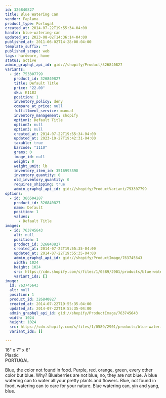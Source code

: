 ```yaml
---
id: 326840827
title: Blue Watering Can
vendor: Faplana
product_type: Portugal
created_at: 2014-07-22T19:55:34-04:00
handle: blue-watering-can
updated_at: 2023-08-02T14:36:14-04:00
published_at: 2011-06-02T14:28:00-04:00
template_suffix: ""
published_scope: web
tags: hardware, home
status: active
admin_graphql_api_id: gid://shopify/Product/326840827
variants:
  - id: 753307799
    product_id: 326840827
    title: Default Title
    price: "22.00"
    sku: K1183
    position: 1
    inventory_policy: deny
    compare_at_price: null
    fulfillment_service: manual
    inventory_management: shopify
    option1: Default Title
    option2: null
    option3: null
    created_at: 2014-07-22T19:55:34-04:00
    updated_at: 2023-10-27T19:42:31-04:00
    taxable: true
    barcode: "1110"
    grams: 0
    image_id: null
    weight: 0
    weight_unit: lb
    inventory_item_id: 3516995398
    inventory_quantity: 0
    old_inventory_quantity: 0
    requires_shipping: true
    admin_graphql_api_id: gid://shopify/ProductVariant/753307799
options:
  - id: 386504287
    product_id: 326840827
    name: Default
    position: 1
    values:
      - Default Title
images:
  - id: 763745643
    alt: null
    position: 1
    product_id: 326840827
    created_at: 2014-07-22T19:55:35-04:00
    updated_at: 2014-07-22T19:55:35-04:00
    admin_graphql_api_id: gid://shopify/ProductImage/763745643
    width: 1024
    height: 1024
    src: https://cdn.shopify.com/s/files/1/0589/2901/products/blue-watering-can.jpeg?v=1406073335
    variant_ids: []
image:
  id: 763745643
  alt: null
  position: 1
  product_id: 326840827
  created_at: 2014-07-22T19:55:35-04:00
  updated_at: 2014-07-22T19:55:35-04:00
  admin_graphql_api_id: gid://shopify/ProductImage/763745643
  width: 1024
  height: 1024
  src: https://cdn.shopify.com/s/files/1/0589/2901/products/blue-watering-can.jpeg?v=1406073335
  variant_ids: []

---
```


16" x 7" x 6"  
Plastic  
PORTUGAL

Blue, the color not found in food. Purple, red, orange, green, every other color but blue. Why? Blueberries are not blue; no, they are not blue. A blue watering can to water all your pretty plants and flowers. Blue, not found in food, watering can to care for your nature. Blue watering can, yin and yang, blue.